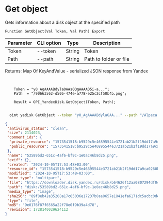 ﻿---
sidebar_position: 3
---

# Get object
 Gets information about a disk object at the specified path



`Function GetObject(Val Token, Val Path) Export`

  | Parameter | CLI option | Type | Description |
  |-|-|-|-|
  | Token | --token | String | Token |
  | Path | --path | String | Path to folder or file |

  
  Returns:  Map Of KeyAndValue - serialized JSON response from Yandex

<br/>




```bsl title="Code example"
    Token = "y0_AgAAAABdylaOAAs0QgAAAAD5i-a...";
    Path  = "/90663562-d505-474e-a778-e25c2cf50b4b.png";

    Result = OPI_YandexDisk.GetObject(Token, Path);
```



```sh title="CLI command example"
    
  oint yadisk GetObject --token "y0_AgAAAABdylaOAA..." --path "/Alpaca.png"

```

```json title="Result"
{
 "antivirus_status": "clean",
 "size": 2114023,
 "comment_ids": {
  "private_resource": "1573541518:b9529c5e46895544e3721ab21b2f19dd17a9ca0260b96ac27052f022b2364cf7",
  "public_resource": "1573541518:b9529c5e46895544e3721ab21b2f19dd17a9ca0260b96ac27052f022b2364cf7"
 },
 "name": "53589bd2-651c-4af6-bf9c-1e0ac46b8d25.png",
 "exif": {},
 "created": "2024-10-05T17:53:48+03:00",
 "resource_id": "1573541518:b9529c5e46895544e3721ab21b2f19dd17a9ca0260b96ac27052f022b2364cf7",
 "modified": "2024-10-05T17:53:48+03:00",
 "mime_type": "multipart",
 "file": "https://downloader.disk.yandex.ru/disk/b64626f12aa0807294df0ce593052f9287d62e5d2e8bb6d235b4ba4d793f68cb/67018b41/gwThwhLBKYvLhQCNnqAHipywi5NktLJF2FSIe2PxryCqqTmRBN8go_fBhkKvw4LDOF0Fa7xIWiM8UxRYkTOiTw%3D%3D?uid=1573541518&filename=53589bd2-651c-4af6-bf9c-1e0ac46b8d25.png&disposition=attachment&hash=&limit=0&content_type=multipart&owner_uid=1573541518&fsize=2114023&hid=03d7263840468e281bd0b238a26e7d0d&media_type=image&tknv=v2&etag=9e0176f87f6565a22f78e0f9b39a4d78",
 "path": "disk:/53589bd2-651c-4af6-bf9c-1e0ac46b8d25.png",
 "media_type": "image",
 "sha256": "89f8eb42a35208a17c85036e17237b0aa0657e1841efa6171dc5acbc0dea9e18",
 "type": "file",
 "md5": "9e0176f87f6565a22f78e0f9b39a4d78",
 "revision": 1728140029624112
}
```

